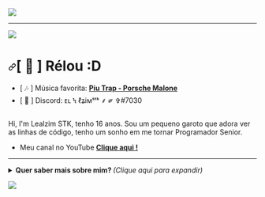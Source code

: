 <img src="https://i.imgur.com/n7FoMgK.jpeg">
<hr></hr>
<p>
<a target="_blank" rel="noopener noreferrer" href="https://cdn.discordapp.com/attachments/725914552952291360/850190948348854332/Line_1.gif"><img src="https://cdn.discordapp.com/attachments/725914552952291360/850190948348854332/Line_1.gif" style="max-width:100%;"></a>
</p>

<h1><a id="user-content----olá" class="anchor" aria-hidden="true" href="#---olá"><svg class="octicon octicon-link" viewBox="0 0 16 16" version="1.1" width="16" height="16" aria-hidden="true"><path fill-rule="evenodd" d="M7.775 3.275a.75.75 0 001.06 1.06l1.25-1.25a2 2 0 112.83 2.83l-2.5 2.5a2 2 0 01-2.83 0 .75.75 0 00-1.06 1.06 3.5 3.5 0 004.95 0l2.5-2.5a3.5 3.5 0 00-4.95-4.95l-1.25 1.25zm-4.69 9.64a2 2 0 010-2.83l2.5-2.5a2 2 0 012.83 0 .75.75 0 001.06-1.06 3.5 3.5 0 00-4.95 0l-2.5 2.5a3.5 3.5 0 004.95 4.95l1.25-1.25a.75.75 0 00-1.06-1.06l-1.25 1.25a2 2 0 01-2.83 0z"></path></svg></a>[ <g-emoji class="g-emoji" alias="cyclone" fallback-src="https://github.githubassets.com/images/icons/emoji/unicode/1f300.png">🦎</g-emoji> ] Rélou :D</h1>
<ul>
<li>[ <g-emoji class="g-emoji" alias="notes" fallback-src="https://github.githubassets.com/images/icons/emoji/unicode/1f3b6.png">🎶</g-emoji> ] Música favorita: <a href="https://www.youtube.com/watch?v=n9pLTV4eO94" rel="nofollow"><strong>Piu Trap - Porsche Malone</strong></a></li>
<li>[ <g-emoji class="g-emoji" alias="speech_balloon" fallback-src="https://github.githubassets.com/images/icons/emoji/unicode/1f4ac.png">💬</g-emoji> ] Discord: ᴇʟ Ϟ ℓʑiмˢᵗᵏ ⸙ ༗ ✞#7030</li>
</ul>
<p>Hi, I'm Lealzim STK, tenho 16 anos. Sou um pequeno garoto que adora ver as linhas de código, tenho um sonho em me tornar Programador Senior.</p>

<ul>
<li>Meu canal no YouTube <a href="https://youtube.com/c/Lealzim" rel="nofollow"><strong>Clique aqui !</strong></a></li>
</ul>
<hr></hr>
<details>
  <summary> <b> Quer saber mais sobre mim? </b> <i>(Clique aqui para expandir)</i> </summary>
  <br></br>
  <p>
    <a href="https://github.com/ryo-ma/github-profile-trophy" align="center">
      <img align="center" src="https://camo.githubusercontent.com/e5b94d27fad956b1da0cbb7d252f2516cdbd708599a33f2f021a639d21a1a6b0/68747470733a2f2f6769746875622d70726f66696c652d74726f7068792e76657263656c2e6170702f3f7468656d653d64726163756c61266d617267696e2d773d3826636f6c756d6e3d3626757365726e616d653d4b696e792d4b696e79" alt="Trophies" data-canonical-src="https://github-profile-trophy.vercel.app/?theme=dracula&amp;margin-w=8&amp;column=6&amp;username=Lealziim" style="max-width:100%;">
    </a>
  </p>
  <a target="_blank" rel="noopener noreferrer" href="https://camo.githubusercontent.com/e8df3447a069b7d5457b4b4d75f9ce2b5ca4c1656816e26afee7a8968e3286a4/68747470733a2f2f6769746875622d726561646d652d73746174732e76657263656c2e6170702f6170692f746f702d6c616e67732f3f757365726e616d653d4b696e792d4b696e79266c61796f75743d636f6d70616374266c616e67735f636f756e743d393939267468656d653d7261646963616c"><img src="https://camo.githubusercontent.com/e8df3447a069b7d5457b4b4d75f9ce2b5ca4c1656816e26afee7a8968e3286a4/68747470733a2f2f6769746875622d726561646d652d73746174732e76657263656c2e6170702f6170692f746f702d6c616e67732f3f757365726e616d653d4b696e792d4b696e79266c61796f75743d636f6d70616374266c616e67735f636f756e743d393939267468656d653d7261646963616c" alt="Langs" data-canonical-src="https://github-readme-stats.vercel.app/api/top-langs/?username=Lealziim&amp;layout=compact&amp;langs_count=999&amp;theme=radical" style="max-width:100%;"></a>
<p></p>
Tô tristão mano :(
<p align="center">
  <a target="_blank" rel="noopener noreferrer" href="http://pa1.narvii.com/6465/701d0a65bce221602a072a13cf9b4113a3145ebc_00.gif"><img src="http://pa1.narvii.com/6465/701d0a65bce221602a072a13cf9b4113a3145ebc_00.gif" width="250px" style="max-width:100%;"></a>
</p>
<hr>
</details>
<p>
<a target="_blank" rel="noopener noreferrer" href="https://cdn.discordapp.com/attachments/725914552952291360/850190948348854332/Line_1.gif"><img src="https://cdn.discordapp.com/attachments/725914552952291360/850190948348854332/Line_1.gif" style="max-width:100%;"></a>
</p>

